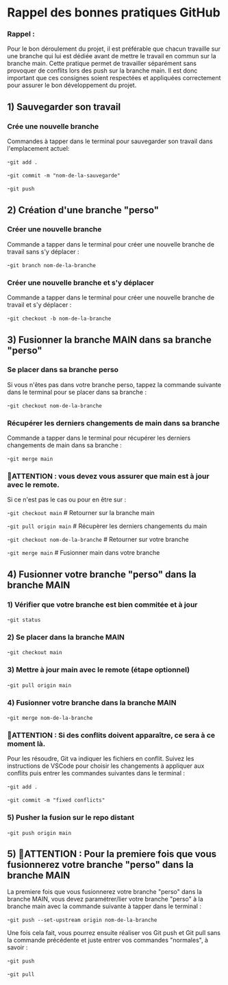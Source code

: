 # Rappel des bonnes pratiques GitHub

### **Rappel :**

Pour le bon déroulement du projet, il est préférable que chacun travaille sur une branche qui lui est dédiée avant de mettre le travail en commun sur la branche main.
Cette pratique permet de travailler séparément sans provoquer de conflits lors des push sur la branche main.
Il est donc important que ces consignes soient respectées et appliquées correctement pour assurer le bon développement du projet.


## 1) Sauvegarder son travail

### **Crée une nouvelle branche** 

Commandes à tapper dans le terminal pour sauvegarder son travail dans l'emplacement actuel: 

-`git add .`

-`git commit -m "nom-de-la-sauvegarde"`

-`git push`







## 2) Création d'une branche "perso"

###  **Créer une nouvelle branche** 

Commande a tapper dans le terminal pour créer une nouvelle branche de travail sans s'y déplacer : 

-`git branch nom-de-la-branche`

### **Créer une nouvelle branche et s'y déplacer**

Commande a tapper dans le terminal pour créer une nouvelle branche de travail et s'y déplacer : 

-`git checkout -b nom-de-la-branche`







## 3) Fusionner la branche MAIN dans sa branche "perso"

### **Se placer dans sa branche perso**

Si vous n'êtes pas dans votre branche perso, tappez la commande suivante dans le terminal pour se placer dans sa branche :

-`git checkout nom-de-la-branche`

### **Récupérer les derniers changements de main dans sa branche** 

Commande a tapper dans le terminal pour récupérer les derniers changements de main dans sa branche : 

-`git merge main`

### 🚨ATTENTION : vous devez vous assurer que main est à jour avec le remote.  

Si ce n'est pas le cas ou pour en être sur : 

-`git checkout main`                  # Retourner sur la branche main

-`git pull origin main`               # Récupèrer les derniers changements du main

-`git checkout nom-de-la-branche`     # Retourner sur votre branche

-`git merge main`                     # Fusionner main dans votre branche




## 4) Fusionner votre branche "perso" dans la branche MAIN

### **1) Vérifier que votre branche est bien commitée et à jour**

-`git status`

### **2) Se placer dans la branche MAIN** 
 
-`git checkout main`

### **3) Mettre à jour main avec le remote (étape optionnel)** 
 
-`git pull origin main`

### **4) Fusionner votre branche dans la branche MAIN** 
 
-`git merge nom-de-la-branche`

### 🚨ATTENTION : Si des conflits doivent apparaître, ce sera à ce moment là.

Pour les résoudre, Git va indiquer les fichiers en conflit. Suivez les instructions de VSCode pour choisir les changements à appliquer aux conflits puis entrer les commandes suivantes dans le terminal : 

-`git add .`

-`git commit -m "fixed conflicts"`

### **5) Pusher la fusion sur le repo distant**

-`git push origin main`


## 5) 🚨ATTENTION : Pour la premiere fois que vous fusionnerez votre branche "perso" dans la branche MAIN 

La premiere fois que vous fusionnerez votre branche "perso" dans la branche MAIN,  vous devez paramétrer/lier votre branche "perso" à la branche main avec la commande suivante à tapper dans le terminal : 

-`git push --set-upstream origin nom-de-la-branche`

Une fois cela fait, vous pourrez ensuite réaliser vos Git push et Git pull sans la commande précédente et juste entrer vos commandes "normales", à savoir : 

-`git push`

-`git pull`